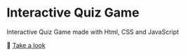 # Interactive Quiz Game
 Interactive Quiz Game made with Html, CSS and JavaScript

🔗 [Take a look](https://abhijith-ak.github.io/InteractiveQuizGame)